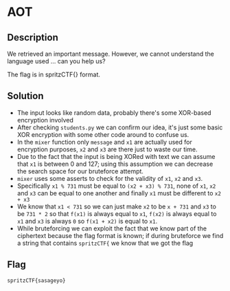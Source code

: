 # AOT

## Description

We retrieved an important message.
However, we cannot understand the language used ...
can you help us?

The flag is in spritzCTF{} format.















## Solution

* The input looks like random data, probably there's some XOR-based encryption involved
* After checking `students.py` we can confirm our idea, it's just some basic XOR encryption with some other code around to confuse us.
* In the `mixer` function only `message` and `x1` are actually used for encryption purposes, `x2` and `x3` are there just to waste our time.
* Due to the fact that the input is being XORed with text we can assume that `x1` is between 0 and 127; using this assumption we can decrease the search space for our bruteforce attempt.
* `mixer` uses some asserts to check for the validity of `x1`, `x2` and `x3`.
* Specifically `x1 % 731` must be equal to `(x2 + x3) % 731`, none of `x1`, `x2` and `x3` can be equal to one another and finally `x1` must be different to `x2 + x3`
* We know that `x1 < 731` so we can just make `x2` to be `x + 731` and `x3` to be `731 * 2` so that `f(x1)` is always equal to `x1`, `f(x2)` is always equal to `x1` and `x3` is always `0` so `f(x1 + x2)` is equal to `x1`.
* While bruteforcing we can exploit the fact that we know part of the ciphertext because the flag format is known; if during bruteforce we find a string that contains `spritzCTF{` we know that we got the flag

## Flag

```plain
spritzCTF{sasageyo}
```
